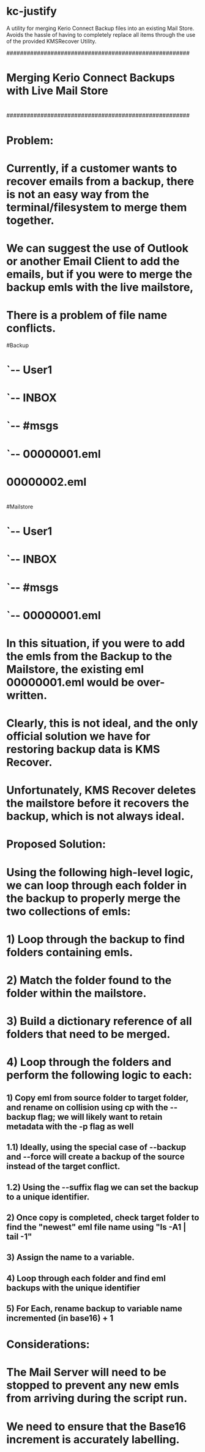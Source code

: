 # kc-justify
A utility for merging Kerio Connect Backup files into an existing Mail Store. Avoids the hassle of having to completely replace all items through the use of the provided KMSRecover Utility.

######################################################
#
# Merging Kerio Connect Backups with Live Mail Store
#
######################################################

# Problem:
# Currently, if a customer wants to recover emails from a backup, there is not an easy way from the terminal/filesystem to merge them together. 
# We can suggest the use of Outlook or another Email Client to add the emails, but if you were to merge the backup emls with the live mailstore, 
# There is a problem of file name conflicts. 
#Backup
#	`-- User1
#		`-- INBOX
#			`-- #msgs
#				`-- 00000001.eml
#					00000002.eml
#
#Mailstore
#	`-- User1
#		`-- INBOX
#			`-- #msgs
#				`-- 00000001.eml
#
# In this situation, if you were to add the emls from the Backup to the Mailstore, the existing eml 00000001.eml would be over-written.
# Clearly, this is not ideal, and the only official solution we have for restoring backup data is KMS Recover.
# Unfortunately, KMS Recover deletes the mailstore before it recovers the backup, which is not always ideal. 

# Proposed Solution:
# Using the following high-level logic, we can loop through each folder in the backup to properly merge the two collections of emls:
# 1) Loop through the backup to find folders containing emls.
# 2) Match the folder found to the folder within the mailstore.
# 3) Build a dictionary reference of all folders that need to be merged.
# 4) Loop through the folders and perform the following logic to each: 
## 1) Copy eml from source folder to target folder, and rename on collision using cp with the --backup flag; we will likely want to retain metadata with the -p flag as well
## 1.1) Ideally, using the special case of --backup and --force will create a backup of the source instead of the target conflict.
## 1.2) Using the --suffix flag we can set the backup to a unique identifier. 
## 2) Once copy is completed, check target folder to find the "newest" eml file name using "ls -A1 | tail -1"
## 3) Assign the name to a variable.
## 4) Loop through each folder and find eml backups with the unique identifier
## 5) For Each, rename backup to variable name incremented (in base16) + 1

# Considerations: 
# The Mail Server will need to be stopped to prevent any new emls from arriving during the script run.
# We need to ensure that the Base16 increment is accurately labelling. 
